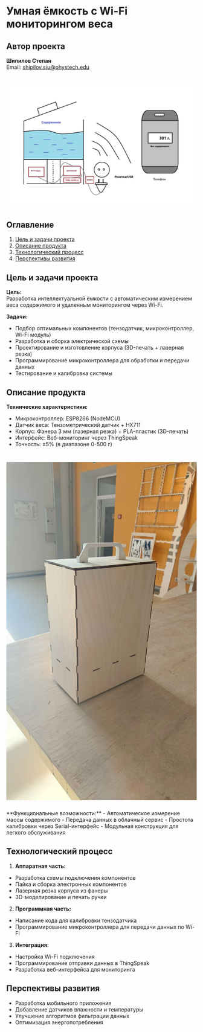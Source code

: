 # Умная ёмкость с Wi-Fi мониторингом веса

## Автор проекта
**Шипилов Степан**  
Email: shipilov.siu@phystech.edu  
<h1 align="left">
    <img src="schems and design/General schem.png" alt="Main Screen">
</h1>

## Оглавление
1. [Цель и задачи проекта](#цель-и-задачи-проекта)
2. [Описание продукта](#описание-продукта)
3. [Технологический процесс](#технологический-процесс)
6. [Перспективы развития](#перспективы-развития)

## Цель и задачи проекта
**Цель:**  
Разработка интеллектуальной ёмкости с автоматическим измерением веса содержимого и удаленным мониторингом через Wi-Fi.

**Задачи:**
- Подбор оптимальных компонентов (тензодатчик, микроконтроллер, Wi-Fi модуль)
- Разработка и сборка электрической схемы
- Проектирование и изготовление корпуса (3D-печать + лазерная резка)
- Программирование микроконтроллера для обработки и передачи данных
- Тестирование и калибровка системы

## Описание продукта
**Технические характеристики:**
- Микроконтроллер: ESP8266 (NodeMCU)
- Датчик веса: Тензометрический датчик + HX711
- Корпус: Фанера 3 мм (лазерная резка) + PLA-пластик (3D-печать)
- Интерфейс: Веб-мониторинг через ThingSpeak
- Точность: ±5% (в диапазоне 0-500 г)

<h1 align="left">
    <img src="schems and design/Finish foto.png" alt="Main Screen">
</h1>
**Функциональные возможности:**
- Автоматическое измерение массы содержимого
- Передача данных в облачный сервис
- Простота калибровки через Serial-интерфейс
- Модульная конструкция для легкого обслуживания

## Технологический процесс
1. **Аппаратная часть:**
- Разработка схемы подключения компонентов
- Пайка и сборка электронных компонентов
- Лазерная резка корпуса из фанеры
- 3D-моделирование и печать ручки

2. **Программная часть:**
- Написание кода для калибровки тензодатчика
- Программирование микроконтроллера для передачи данных по Wi-Fi

3. **Интеграция:**
- Настройка Wi-Fi подключения
- Программирование отправки данных в ThingSpeak
- Разработка веб-интерфейса для мониторинга
## Перспективы развития
- Разработка мобильного приложения
- Добавление датчиков влажности и температуры
- Улучшение алгоритмов фильтрации данных
- Оптимизация энергопотребления